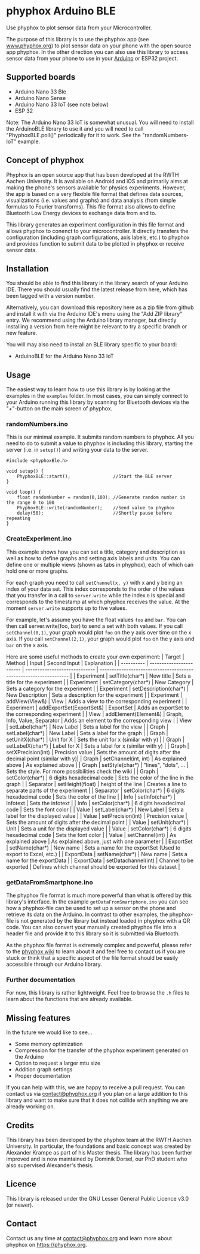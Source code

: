 # phyphox Arduino BLE
Use phyphox to plot sensor data from your Microcontroller. 

The purpose of this library is to use the phyphox app (see www.phyphox.org) to plot sensor data on your phone with the open source app phyphox. In the other direction you can also use this library to access sensor data from your phone to use in your [Arduino](https://www.arduino.cc/) or ESP32 project.

## Supported boards
- Arduino Nano 33 Ble
- Arduino Nano Sense
- Arduino Nano 33 IoT (see note below)
- ESP 32

Note: The Arduino Nano 33 IoT is somewhat unusual. You will need to install the ArduinoBLE library to use it and you will need to call "PhyphoxBLE.poll()" periodically for it to work. See the "randomNumbers-IoT" example.

## Concept of phyphox

Phyphox is an open source app that has been developed at the RWTH Aachen University. It is available on Android and iOS and primarily aims at making the phone's sensors available for physics experiments. However, the app is based on a very flexible file format that defines data sources, visualizations (i.e. values and graphs) and data analysis (from simple formulas to Fourier transforms). This file format also allows to define Bluetooth Low Energy devices to exchange data from and to.

This library generates an experiment configuration in this file format and allows phyphox to conenct to your microcontroller. It directly transfers the configuration (including graph configurations, axis labels, etc.) to phyphox and provides function to submit data to be plotted in phyphox or receive sensor data.

## Installation

You should be able to find this library in the library search of your Arduino IDE. There you should usually find the latest release from here, which has been tagged with a version number.

Alternatively, you can download this repository here as a zip file from github and install it with via the Arduino IDE's menu using the "Add ZIP library" entry. We recommend using the Arduino library manager, but directly installing a version from here might be relevant to try a specific branch or new feature.

You will may also need to install an BLE library specific to your board:
- ArduinoBLE for the Arduino Nano 33 IoT

## Usage

The easiest way to learn how to use this library is by looking at the examples in the `examples` folder. In most cases, you can simply connect to your Arduino running this library by scanning for Bluetooth devices via the "+"-button on the main screen of phyphox.

### randomNumbers.ino

This is our minimal example. It submits random numbers to phyphox. All you need to do to submit a value to phyphox is including this library, starting the server (i.e. in `setup()`) and writing your data to the server.

```arduino
#include <phyphoxBle.h> 

void setup() {
    PhyphoxBLE::start();                //Start the BLE server
}

void loop() {
    float randomNumber = random(0,100); //Generate random number in the range 0 to 100
    PhyphoxBLE::write(randomNumber);    //Send value to phyphox
    delay(50);                          //Shortly pause before repeating
}
```

### CreateExperiment.ino

This example shows how you can set a title, category and description as well as how to define graphs and setting axis labels and units. You can define one or multiple views (shown as tabs in phyphox), each of which can hold one or more graphs.

For each graph you need to call `setChannel(x, y)` with x and y being an index of your data set. This index corresponds to the order of the values that you transfer in a call to `server.write` while the index `0` is special and corresponds to the timestamp at which phyphox receives the value. At the moment `server.write` supports up to five values.

For example, let's assume you have the float values `foo` and `bar`. You can then call server.write(foo, bar) to send a set with both values. If you call `setChannel(0,1)`, your graph would plot `foo` on the y axis over time on the x axis. If you call `setChannel(2,1)`, your graph would plot `foo` on the y axis and `bar` on the x axis.

Here are some useful methods to create your own experiment:
| Target     | Method                   | Input                         | Second Input | Explanation                                        |
| ---------- | ------------------------ | ----------------------------- | ----------------------------------------------------------------- |
| Experiment | setTitle(char*)          | New title                     | Sets a title for the experiment                                   |
| Experiment | setCategory(char*)       | New Category                  | Sets a category for the experiment                                |
| Experiment | setDescription(char*)    | New Description               | Sets a description for the experiment                             |
| Experiment | addView(View&)           | View                          | Adds a view to the corresponding experiment                       |
| Experiment | addExportSet(ExportSet&) | ExportSet                     | Adds an exportSet to the corresponding experiment                 |
| View       | addElement(Element&)     | Graph, Info, Value, Separator | Adds an element to the corresponding view                         |
| View       | setLabel(char*)          | New Label                     | Sets a label for the view                                         |
| Graph      | setLabel(char*)          | New Label                     | Sets a label for the graph                                        |
| Graph      | setUnitX(char*)          | Unit for X                    | Sets the unit for x (similar with y)                              |
| Graph      | setLabelX(char*)         | Label for X                   | Sets a label for x (similar with y)                               |
| Graph      | setXPrecision(int)       | Precision value               | Sets the amount of digits after the decimal point (similar with y)|
| Graph      | setChannel(int, int)     | As explained above            | As explained above                                                |
| Graph      | setStyle(char*)          | "lines", "dots", ...          | Sets the style. For more possibilities check the wiki             |
| Graph      | setColor(char*)          | 6 digits hexadecimal code     | Sets the color of the line in the graph                           |
| Separator  | setHeight(float)         | height of the line            | Creates a line to separate parts of the experiment                |
| Separator  | setColor(char*)          | 6 digits hexadecimal code     | Sets the color of the line                                        |
| Info       | setInfo(char*)           | Infotext                      | Sets the infotext                                                 |
| Info       | setColor(char*)          | 6 digits hexadecimal code     | Sets the font color                                               |
| Value      | setLabel(char*)          | New Label                     | Sets a label for the displayed value                              |
| Value      | setPrecision(int)        | Precision value               | Sets the amount of digits after the decimal point                 |
| Value      | setUnit(char*)           | Unit                          | Sets a unit for the displayed value                               |
| Value      | setColor(char*)          | 6 digits hexadecimal code     | Sets the font color                                               |
| Value      | setChannel(int)          | As explained above            | As explained above, just with one parameter                       |
| ExportSet  | setName(char*)           | New name                      | Sets a name for the exportSet (Used to export to Excel, etc.)     |
| ExportData | setName(char*)           | New name                      | Sets a name for the exportData                                    |
| ExportData | setDatachannel(int)      | Channel to be exported        | Defines which channel should be exported for this dataset         |

### getDataFromSmartphone.ino

The phyphox file format is much more powerful than what is offered by this library's interface. In the example `getDataFromSmartphone.ino` you can see how a phyphox-file can be used to set up a sensor on the phone and retrieve its data on the Arduino. In contrast to other examples, the phyphox-file is not generated by the library but instead loaded in phyphox with a QR code. You can also convert your manually created phyphox file into a header file and provide it to this library so it is submitted via Bluetooth.

As the phyphox file format is extremely complex and powerful, please refer to the [phyphox wiki](https://phyphox.org/wiki/index.php/Phyphox_file_format) to learn about it and feel free to contact us if you are stuck or think that a specific aspect of the file format should be easily accessible through our Arduino library.

### Further documentation

For now, this library is rather lightweight. Feel free to browse the `.h` files to learn about the functions that are already available.

## Missing features

In the future we would like to see...
- Some memory optimization
- Compression for the transfer of the phyphox experiment generated on the Arduino
- Option to request a larger mtu size
- Addition graph settings
- Proper documentation

If you can help with this, we are happy to receive a pull request. You can contact us via contact@phyphox.org if you plan on a large addition to this library and want to make sure that it does not collide with anything we are already working on.

## Credits

This library has been developed by the phyphox team at the RWTH Aachen University. In particular, the foundations and basic concept was created by Alexander Krampe as part of his Master thesis. The library has been further improved and is now maintained by Dominik Dorsel, our PhD student who also supervised Alexander's thesis.

## Licence

This library is released under the GNU Lesser General Public Licence v3.0 (or newer).

## Contact

Contact us any time at contact@phyphox.org and learn more about phyphox on https://phyphox.org.

